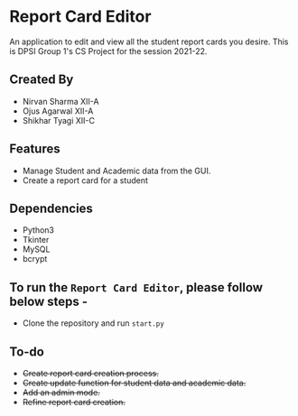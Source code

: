 # Report Card Editor

An application to edit and view all the student report cards you desire. This is DPSI Group 1's CS Project for the session 2021-22.

## Created By 

- Nirvan Sharma  XII-A 
- Ojus Agarwal  XII-A
- Shikhar Tyagi  XII-C

## Features

- Manage Student and Academic data from the GUI.
- Create a report card for a student

## Dependencies

- Python3
- Tkinter
- MySQL
- bcrypt

## To run the ``Report Card Editor``, please follow below steps -

- Clone the repository and run `start.py`

## To-do

- ~~Create report card creation process.~~
- ~~Create update function for student data and academic data.~~
- ~~Add an admin mode.~~
- ~~Refine report card creation.~~
